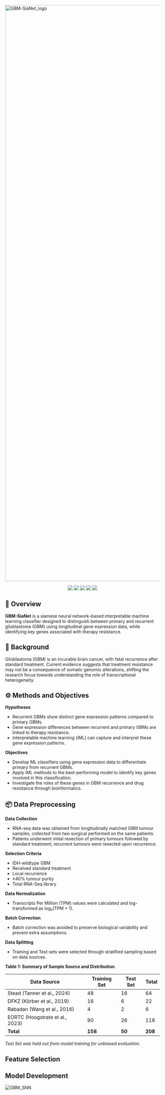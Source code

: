 <img width="2809" height="1870" alt="GBM-SiaNet_logo" src="https://github.com/user-attachments/assets/1cab93c4-f74c-46a3-b988-814f55556646" />

<p align="center">
  <img src="https://img.shields.io/badge/R-4.3.2+-blue" />
  <img src="https://img.shields.io/badge/Python-3.10.14+-blue" />
  <img src="https://img.shields.io/badge/License-MIT-green" />
  <img src="https://img.shields.io/badge/Status-Beta-orange" />
  <img src="https://img.shields.io/github/last-commit/wangbo17/GBM-SiaNet" />
</p>

## 📖 Overview

**GBM-SiaNet** is a siamese neural network–based interpretable machine learning classifier designed to distinguish between primary and recurrent glioblastoma (GBM) using longitudinal gene expression data, while identifying key genes associated with therapy resistance.

## 🧠 Background

Glioblastoma (GBM) is an incurable brain cancer, with fatal recurrence after standard treatment. Current evidence suggests that treatment resistance may not be a consequence of somatic genomic alterations, shifting the research focus towards understanding the role of transcriptional heterogeneity.

## ⚙️ Methods and Objectives

**Hypotheses**

- Recurrent GBMs show distinct gene expression patterns compared to primary GBMs.
- Gene expression differences between recurrent and primary GBMs are linked to therapy resistance.
- Interpretable machine learning (iML) can capture and interpret these gene expression patterns.

**Objectives**

- Develop ML classifiers using gene expression data to differentiate primary from recurrent GBMs.
- Apply iML methods to the best-performing model to identify key genes involved in this classification.
- Investigate the roles of these genes in GBM recurrence and drug resistance through bioinformatics.

## 📦 Data Preprocessing

**Data Collection**

- RNA-seq data was obtained from longitudinally matched GBM tumour samples, collected from two surgical performed on the same patients.
- Patients underwent initial resection of primary tumours followed by standard treatment; recurrent tumours were resected upon recurrence.

**Selection Criteria**

- IDH-wildtype GBM  
- Received standard treatment  
- Local recurrence  
- ≥40% tumour purity  
- Total RNA-Seq library  

**Data Normalization**

- Transcripts Per Million (TPM) values were calculated and log-transformed as log₂(TPM + 1).

**Batch Correction**

- Batch correction was avoided to preserve biological variability and prevent extra assumptions.

**Data Splitting**

- Training and Test sets were selected through stratified sampling based on data sources.

**Table 1: Summary of Sample Source and Distribution**

| **Data Source**                 | **Training Set** | **Test Set** | **Total** |
| ------------------------------- | ---------------- | ------------ | --------- |
| Stead (Tanner et al., 2024)     | 48               | 16           | 64        |
| DFKZ (Körber et al., 2019)      | 16               | 6            | 22        |
| Rabadan (Wang et al., 2016)     | 4                | 2            | 6         |
| EORTC (Hoogstrate et al., 2023) | 90               | 26           | 116       |
| **Total**                       | **158**          | **50**       | **208**   |

*Test Set was held out from model training for unbiased evaluation.*

## Feature Selection


## Model Development


![GBM_SNN](https://github.com/user-attachments/assets/0dc7456a-8cf1-48be-9fb0-b0d6d21ba1a7)
